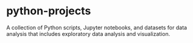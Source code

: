 # python-projects
A collection of Python scripts, Jupyter notebooks, and datasets for data analysis that includes exploratory data analysis and visualization.
